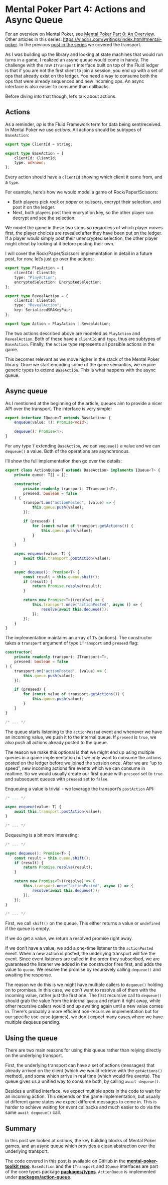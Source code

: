 # Mental Poker Part 4: Actions and Async Queue

For an overview on Mental Poker, see [Mental Poker Part 0: An Overview](https://vladris.com/blog/2023/02/18/mental-poker-part-0-an-overview.html).
Other articles in this series: <https://vladris.com/writings/index.html#mental-poker>.
In the previous [post in the series](https://vladris.com/blog/2023/11/28/mental-poker-part-3-transport.html)
we covered the transport.

As I was building up the library and looking at state machines that would run
turns in a game, I realized an async queue would come in handy. The challenge
with the raw `ITransport` interface built on top of the Fluid ledger is that if
you are not the first client to join a session, you end up with a set of ops
that already exist on the ledger. You need a way to consume both the ops that
were already sequenced and new incoming ops. An async interface is also easier
to consume than callbacks.

Before diving into that though, let’s talk about actions.

## Actions

As a reminder, *op* is the Fluid Framework term for data being sent/received. In
Mental Poker we use *actions*. All actions should be subtypes of `BaseAction`:

```typescript
export type ClientId = string;

export type BaseAction = {
    clientId: ClientId;
    type: unknown;
};
```

Every action should have a `clientId` showing which client it came from, and a
`type`.

For example, here’s how we would model a game of Rock/Paper/Scissors:

* Both players pick *rock* or *paper* or *scissors*, encrypt their selection,
  and post it on the ledger.
* Next, both players post their encryption key, so the other player can decrypt
  and see the selection.

We model the game in these two steps so regardless of which player moves first,
the player choices are revealed after they have been put on the ledger. If a
player would simply post their unencrypted selection, the other player might
cheat by looking at it before posting their own.

I will cover the Rock/Paper/Scissors implementation in detail in a future post,
for now, let’s just go over the actions:

```typescript
export type PlayAction = {
    clientId: ClientId;
    type: "PlayAction";
    encryptedSelection: EncryptedSelection;
};

export type RevealAction = {
    clientId: ClientId;
    type: "RevealAction";
    key: SerializedSRAKeyPair;
};

export type Action = PlayAction | RevealAction;
```

The two actions described above are modeled as `PlayAction` and `RevealAction`.
Both of these have a `clientId` and `type`, thus are subtypes of `BaseAction`.
Finally, the `Action` type represents all possible actions in the game.

This becomes relevant as we move higher in the stack of the Mental Poker
library. Once we start encoding some of the game semantics, we require generic
types to extend `BaseAction`. This is what happens with the async queue.

## Async queue

As I mentioned at the beginning of the article, queues aim to provide a nicer
API over the transport. The interface is very simple:

```typescript
export interface IQueue<T extends BaseAction> {
    enqueue(value: T): Promise<void>;

    dequeue(): Promise<T>;
}
```

For any type `T` extending `BaseAction`, we can `enqueue()`  a value and we can
`dequeue()` a value. Both of the operations are asynchronous.

I’ll show the full implementation then go over the details:

```typescript
export class ActionQueue<T extends BaseAction> implements IQueue<T> {
    private queue: T[] = [];

    constructor(
        private readonly transport: ITransport<T>,
        preseed: boolean = false
    ) {
        transport.on("actionPosted", (value) => {
            this.queue.push(value);
        });

        if (preseed) {
            for (const value of transport.getActions()) {
                this.queue.push(value);
            }
        }
    }

    async enqueue(value: T) {
        await this.transport.postAction(value);
    }

    async dequeue(): Promise<T> {
        const result = this.queue.shift();
        if (result) {
            return Promise.resolve(result);
        }

        return new Promise<T>((resolve) => {
            this.transport.once("actionPosted", async () => {
                resolve(await this.dequeue());
            });
        });
    }
}
```

The implementation maintains an array of `T`s (actions). The constructor takes a
`transport` argument of type `ITransport` and `preseed` flag:

```typescript
constructor(
    private readonly transport: ITransport<T>,
    preseed: boolean = false
) {
    transport.on("actionPosted", (value) => {
        this.queue.push(value);
    });

    if (preseed) {
        for (const value of transport.getActions()) {
            this.queue.push(value);
        }
    }
}

/* ... */
```

The queue starts listening to the `actionPosted` event and whenever we have an
incoming value, we push it to the internal queue. If `preseed` is `true`, we
also push all actions already posted to the queue.

The reason we make this optional is that we might end up using multiple queues
in a game implementation but we only want to consume the actions posted on the
ledger before we joined the session once. After we are “up to speed”, new
incoming actions fire events which we can consume in realtime. So we would
usually create our first queue with `preseed` set to `true` and subsequent
queues with `preseed` set to `false`.

Enqueuing a value is trivial - we leverage the transport’s `postAction` API:

```typescript
/* ... */

async enqueue(value: T) {
    await this.transport.postAction(value);
}

/* ... */
```

Dequeuing is a bit more interesting:

```typescript
/* ... */

async dequeue(): Promise<T> {
    const result = this.queue.shift();
    if (result) {
        return Promise.resolve(result);
    }

    return new Promise<T>((resolve) => {
        this.transport.once("actionPosted", async () => {
            resolve(await this.dequeue());
        });
    });
}

/* ... */
```

First, we call `shift()` on the queue. This either returns a value or
`undefined` if the queue is empty.

If we do get a value, we return a resolved promise right away.

If we don’t have a value, we add a one-time listener to the `actionPosted`
event. When a new action is posted, the underlying transport will fire the
event. Since event listeners are called in the order they subscribed, we are
guaranteed the listener we added in the constructor fires first, and adds the
value to `queue`. We resolve the promise by recursively calling `dequeue()` and
awaiting the response.

The reason we do this is we might have multiple callers to `dequeue()` holding
on to promises. In this case, we don’t want to resolve all of them with the
incoming value, rather just the first one. The first recursive call to
`dequeue()` should grab the value from the internal `queue` and return it right
away, while other recursive callers would end up awaiting again until a new
value comes in. There's probably a more efficient non-recursive implementation
but for our specific use-case (games), we don't expect many cases where we have
multiple dequeus pending.

## Using the queue

There are two main reasons for using this queue rather than relying directly on
the underlying transport.

First, the underlying transport can have a set of actions (messages) that
already arrived on the client (which we would retrieve with the `getActions()`
method), and some which arrive in real time (which would fire events). The
queue gives us a unified way to consume both, by calling `await dequeue()`.

Besides a unified interface, we expect multiple spots in the code to wait for
an incoming action. This depends on the game implementation, but usually at
different game states we expect different messages to come in. This is harder
to achieve waiting for event callbacks and much easier to do via the same
`await dequeue()` call.

## Summary

In this post we looked at *actions*, the key building blocks of Mental Poker
games, and an async queue which provides a clean abstraction over the underlying
transport.

The code covered in this post is available on GitHub in
the **[mental-poker-toolkit repo](https://github.com/vladris/mental-poker-toolkit/)**.
`BaseAction` and the `ITransport` and `IQueue` interfaces are part of the core
types package **[packages/types](https://github.com/vladris/mental-poker-toolkit/tree/main/packages/types)**.
`ActionQueue` is implemented under **[packages/action-queue](https://github.com/vladris/mental-poker-toolkit/tree/main/packages/action-queue)**.
